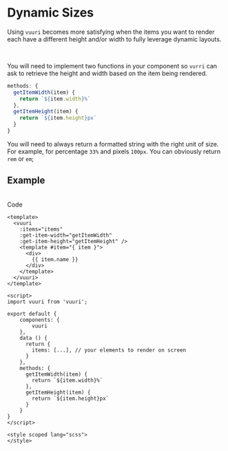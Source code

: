 # Dynamic Sizes

<p>Using <code>vuuri</code> becomes more satisfying when the items you want to render each have a different height and/or width to fully leverage dynamic layouts.</p>
<br>
<p>You will need to implement two functions in your component so <code>vurri</code> can ask to retrieve the height and width based on the item being rendered.</p>

```js
methods: {
  getItemWidth(item) {
    return `${item.width}%`
  },
  getItemHeight(item) {
    return `${item.height}px`
  }
}
```

You will need to always return a formatted string with the right unit of size. For example, for percentage `33%` and pixels `100px`. You can obviously return `rem` or `em`;

## Example
<br>

<ClientOnly>
  <DynamicHeightDemo />
</ClientOnly

## Code

```vue
<template>
  <vuuri
    :items="items"
    :get-item-width="getItemWidth"
    :get-item-height="getItemHeight" />
    <template #item="{ item }">
      <div>
        {{ item.name }}
      </div>
    </template>
  </vuuri>
</template>

<script>
import vuuri from 'vuuri';

export default {
    components: {
        vuuri
    },
    data () {
      return {
        items: [...], // your elements to render on screen
      }
    },
    methods: {
      getItemWidth(item) {
        return `${item.width}%`
      },
      getItemHeight(item) {
        return `${item.height}px`
      }
    }
}
</script>

<style scoped lang="scss">
</style>
```